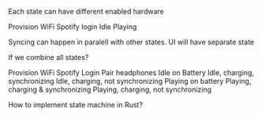 Each state can have different enabled hardware

Provision WiFi
Spotify login
Idle
Playing

Syncing can happen in paralell with other states.
UI will have separate state

If we combine all states?

Provision WiFi
Spotify Login
Pair headphones
Idle on Battery
Idle, charging, synchronizing
Idle, charging, not synchronizing
Playing on battery
Playing, charging & synchronizing
Playing, charging, not synchronizing

How to implement state machine in Rust?
